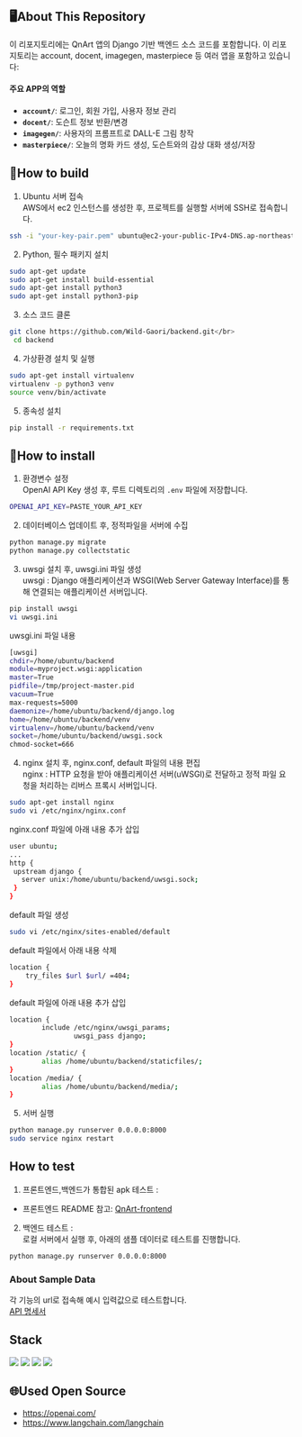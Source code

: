 ## 🖥️About This Repository

이 리포지토리에는 QnArt 앱의 Django 기반 백엔드 소스 코드를 포함합니다. 이 리포지토리는 account, docent, imagegen, masterpiece 등 여러 앱을 포함하고 있습니다:

#### 주요 APP의 역할

- **`account/`**: 로그인, 회원 가입, 사용자 정보 관리
- **`docent/`**: 도슨트 정보 반환/변경
- **`imagegen/`**: 사용자의 프롬프트로 DALL-E 그림 창작
- **`masterpiece/`**: 오늘의 명화 카드 생성, 도슨트와의 감상 대화 생성/저장

## 🔨How to build

1. Ubuntu 서버 접속</br>
AWS에서 ec2 인스턴스를 생성한 후, 프로젝트를 실행할 서버에 SSH로 접속합니다.

```bash
ssh -i "your-key-pair.pem" ubuntu@ec2-your-public-IPv4-DNS.ap-northeast-2.compute.amazonaws.com
```

2. Python, 필수 패키지 설치</br>

```bash
sudo apt-get update
sudo apt-get install build-essential
sudo apt-get install python3
sudo apt-get install python3-pip
```

3. 소스 코드 클론</br>

```bash
git clone https://github.com/Wild-Gaori/backend.git</br>
 cd backend
```

4. 가상환경 설치 및 실행</br>

```bash
sudo apt-get install virtualenv
virtualenv -p python3 venv
source venv/bin/activate
```

5. 종속성 설치</br>

```bash
pip install -r requirements.txt
```

## 🤖How to install

1. 환경변수 설정 </br>
OpenAI API Key 생성 후, 루트 디렉토리의 `.env` 파일에 저장합니다.

```bash
OPENAI_API_KEY=PASTE_YOUR_API_KEY
```

2. 데이터베이스 업데이트 후, 정적파일을 서버에 수집

```bash
python manage.py migrate
python manage.py collectstatic
```

3. uwsgi 설치 후, uwsgi.ini 파일 생성</br>
uwsgi : Django 애플리케이션과 WSGI(Web Server Gateway Interface)를 통해 연결되는 애플리케이션 서버입니다.</br>

```bash
pip install uwsgi
vi uwsgi.ini
```
uwsgi.ini 파일 내용
```bash
[uwsgi]
chdir=/home/ubuntu/backend
module=myproject.wsgi:application
master=True
pidfile=/tmp/project-master.pid
vacuum=True
max-requests=5000
daemonize=/home/ubuntu/backend/django.log
home=/home/ubuntu/backend/venv
virtualenv=/home/ubuntu/backend/venv
socket=/home/ubuntu/backend/uwsgi.sock
chmod-socket=666
```

4. nginx 설치 후, nginx.conf, default 파일의 내용 편집</br>
nginx : HTTP 요청을 받아 애플리케이션 서버(uWSGI)로 전달하고 정적 파일 요청을 처리하는 리버스 프록시 서버입니다.</br>

```bash
sudo apt-get install nginx
sudo vi /etc/nginx/nginx.conf
```
nginx.conf 파일에 아래 내용 추가 삽입
```bash
user ubuntu;
...
http {
 upstream django {
   server unix:/home/ubuntu/backend/uwsgi.sock;       
 }
}
```
default 파일 생성
```bash
sudo vi /etc/nginx/sites-enabled/default
```
default 파일에서 아래 내용 삭제
```bash
location {
    try_files $url $url/ =404;
}
```
default 파일에 아래 내용 추가 삽입
```bash
location {
        include /etc/nginx/uwsgi_params;
                uwsgi_pass django;
}
location /static/ {
        alias /home/ubuntu/backend/staticfiles/;
}
location /media/ {
        alias /home/ubuntu/backend/media/;
}
```

5. 서버 실행

```bash
python manage.py runserver 0.0.0.0:8000
sudo service nginx restart
```

## How to test

1. 프론트엔드,백엔드가 통합된 apk 테스트 :</br>
  - 프론트엔드 README 참고: [QnArt-frontend](https://github.com/Wild-Gaori/frontend)
    
2. 백엔드 테스트 :</br>
로컬 서버에서 실행 후, 아래의 샘플 데이터로 테스트를 진행합니다.
   
```bash
python manage.py runserver 0.0.0.0:8000
```

### About Sample Data
  
각 기능의 url로 접속해 예시 입력값으로 테스트합니다.</br>
[API 명세서](https://github.com/Wild-Gaori/frontend)

## Stack
<img src="https://img.shields.io/badge/python-3776AB?style=for-the-badge&logo=python&logoColor=white">
<img src="https://img.shields.io/badge/django-092E20?style=for-the-badge&logo=django&logoColor=white">
<img src="https://img.shields.io/badge/amazonaws-232F3E?style=for-the-badge&logo=amazonaws&logoColor=white">
<img src="https://img.shields.io/badge/MySQL-4479A1?style=flat-square&logo=MySQL&logoColor=white"/></a> &nbsp 

## 🌐Used Open Source
- https://openai.com/
- https://www.langchain.com/langchain
